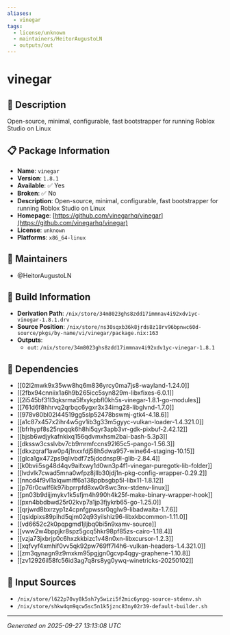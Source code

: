 ```yaml
---
aliases:
  - vinegar
tags:
  - license/unknown
  - maintainers/HeitorAugustoLN
  - outputs/out
---
```


# vinegar

## 📝 Description

Open-source, minimal, configurable, fast bootstrapper for running Roblox Studio on Linux

## 📋 Package Information

- **Name**: `vinegar`
- **Version**: `1.8.1`
- **Available**: ✅ Yes
- **Broken**: ✅ No
- **Description**: Open-source, minimal, configurable, fast bootstrapper for running Roblox Studio on Linux
- **Homepage**: [https://github.com/vinegarhq/vinegar](https://github.com/vinegarhq/vinegar)
- **License**: `unknown`
- **Platforms**: `x86_64-linux`
## 👥 Maintainers

- @HeitorAugustoLN


## 🔧 Build Information

- **Derivation Path**: `/nix/store/34m8023ghs8zdd17immnav4i92xdv1yc-vinegar-1.8.1.drv`
- **Source Position**: `/nix/store/ns30sqxb36k8jrds8z18rv96bpnwc60d-source/pkgs/by-name/vi/vinegar/package.nix:163`
- **Outputs**:
  - `out`:  `/nix/store/34m8023ghs8zdd17immnav4i92xdv1yc-vinegar-1.8.1`

## 🔗 Dependencies

- [[02l2mwk9x35ww8hq6m836yrcy0ma7js8-wayland-1.24.0]]
- [[2fbx94cnniix1a6h9b265icc5syn829m-libxfixes-6.0.1]]
- [[2i545bf31l3qksrma5lfxykpbfl0kh5s-vinegar-1.8.1-go-modules]]
- [[761d6f8hhrvq2qrbqc6ygxr3x34img28-libglvnd-1.7.0]]
- [[978v80bl02l44519gg5slp52478bswmj-gtk4-4.18.6]]
- [[a1c87x457x2ihr4w5gv1ib3g33m5gyyc-vulkan-loader-1.4.321.0]]
- [[bfrhypf8s25npqqk6h8hi5qyr3apb3vr-gdk-pixbuf-2.42.12]]
- [[bjsb6wdjykafnkixq156qdvmxhsm2bai-bash-5.3p3]]
- [[dkssw3csslvbv7cb9mrmfccns92l65c5-pango-1.56.3]]
- [[dkxzqraf1aw0p4j1nxxfdj58h5dwa957-wine64-staging-10.15]]
- [[glca1gx472ps9qlivbdf7z5jdcdnsp9l-glib-2.84.4]]
- [[k0bvii5sg48d4qv9aifxwy1d0wn3p4f1-vinegar-puregotk-lib-folder]]
- [[lvdvlk7cwad5mna0wfpz8jllb30jdj1n-pkg-config-wrapper-0.29.2]]
- [[nncd4f9vl1alqwmiff6a138ppbsgbp5l-libx11-1.8.12]]
- [[p76r0cwlf6k97ibprrpfd8xw0r8wc3nx-stdenv-linux]]
- [[pn03b9dijjmykv1k5sfjm4h990h4k25f-make-binary-wrapper-hook]]
- [[pxn4bbdbwd25r02kvp7a1jp3fjykrb65-go-1.25.0]]
- [[qrjwrd8bxrzyp1z4cpnfgpwssr0qglw9-libadwaita-1.7.6]]
- [[qsidpixs89pihd5qjm02q93yilshiz96-libxkbcommon-1.11.0]]
- [[vd6652c2k0pqpgmd1jljbq0bi5n9xamv-source]]
- [[vww2w4bppjkr8spz5gcq5hkr98pf85zs-cairo-1.18.4]]
- [[vzja73jxbrjp0c6hxzkkbizc1v48n0xn-libxcursor-1.2.3]]
- [[xqfvyf4xmhif0vv5qk92pw769ff7l4h6-vulkan-headers-1.4.321.0]]
- [[zm3qynagn9z9mxkm95pgjgn0gcvp4qgy-graphene-1.10.8]]
- [[zv12926il58fc56id3ag7q8rs8yg0ywq-winetricks-20250102]]

## 📁 Input Sources

- `/nix/store/l622p70vy8k5sh7y5wizi5f2mic6ynpg-source-stdenv.sh`
- `/nix/store/shkw4qm9qcw5sc5n1k5jznc83ny02r39-default-builder.sh`

---
*Generated on 2025-09-27 13:13:08 UTC*
